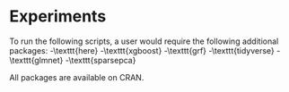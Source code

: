 # Experiments

To run the following scripts, a user would require the following additional packages:
-\texttt{here}
-\texttt{xgboost}
-\texttt{grf}
-\texttt{tidyverse}
-\texttt{glmnet}
-\texttt{sparsepca}

All packages are available on CRAN.
